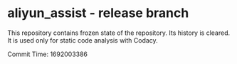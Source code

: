 # aliyun_assist - release branch

This repository contains frozen state of the repository.
Its history is cleared. It is used only for static code
analysis with Codacy.

Commit Time: 1692003386